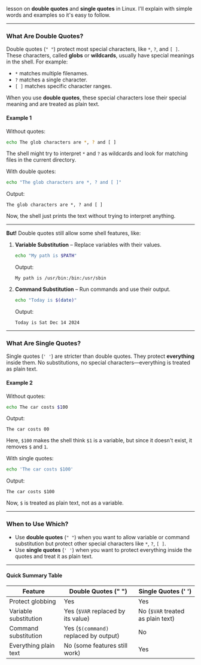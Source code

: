 lesson on **double quotes** and **single quotes** in Linux. I'll explain with simple words and examples so it's easy to follow.  

---

### **What Are Double Quotes?**
Double quotes (`" "`) protect most special characters, like `*`, `?`, and `[ ]`. These characters, called **globs** or **wildcards**, usually have special meanings in the shell. For example:  
- `*` matches multiple filenames.  
- `?` matches a single character.  
- `[ ]` matches specific character ranges.

When you use **double quotes**, these special characters lose their special meaning and are treated as plain text.  

#### **Example 1**  
Without quotes:  
```bash
echo The glob characters are *, ? and [ ]
```
The shell might try to interpret `*` and `?` as wildcards and look for matching files in the current directory.  

With double quotes:  
```bash
echo "The glob characters are *, ? and [ ]"
```
Output:  
```
The glob characters are *, ? and [ ]
```
Now, the shell just prints the text without trying to interpret anything.

---

**But!** Double quotes still allow some shell features, like:  
1. **Variable Substitution** – Replace variables with their values.  
   ```bash
   echo "My path is $PATH"
   ```
   Output:  
   ```
   My path is /usr/bin:/bin:/usr/sbin
   ```

2. **Command Substitution** – Run commands and use their output.  
   ```bash
   echo "Today is $(date)"
   ```
   Output:  
   ```
   Today is Sat Dec 14 2024
   ```

---

### **What Are Single Quotes?**
Single quotes (`' '`) are stricter than double quotes. They protect **everything** inside them. No substitutions, no special characters—everything is treated as plain text.  

#### **Example 2**  
Without quotes:  
```bash
echo The car costs $100
```
Output:  
```
The car costs 00
```
Here, `$100` makes the shell think `$1` is a variable, but since it doesn't exist, it removes `$` and `1`.

With single quotes:  
```bash
echo 'The car costs $100'
```
Output:  
```
The car costs $100
```
Now, `$` is treated as plain text, not as a variable.

---

### **When to Use Which?**  
- Use **double quotes** (`" "`) when you want to allow variable or command substitution but protect other special characters like `*`, `?`, `[ ]`.  
- Use **single quotes** (`' '`) when you want to protect everything inside the quotes and treat it as plain text.

---

#### **Quick Summary Table**  

| **Feature**         | **Double Quotes (" ")**                     | **Single Quotes (' ')**        |
|----------------------|---------------------------------------------|---------------------------------|
| Protect globbing     | Yes                                         | Yes                             |
| Variable substitution | Yes (`$VAR` replaced by its value)         | No (`$VAR` treated as plain text) |
| Command substitution | Yes (`$(command)` replaced by output)       | No                              |
| Everything plain text| No (some features still work)               | Yes                             |
